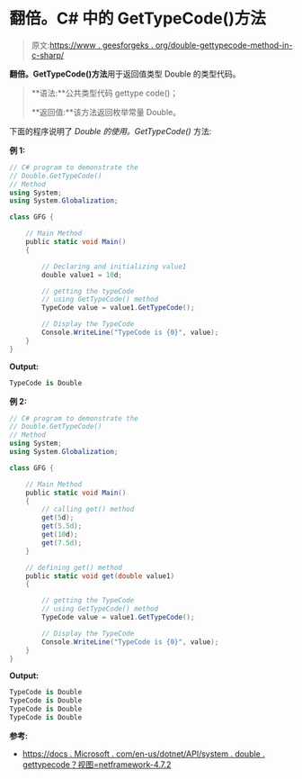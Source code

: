 # 翻倍。C# 中的 GetTypeCode()方法

> 原文:[https://www . geesforgeks . org/double-gettypecode-method-in-c-sharp/](https://www.geeksforgeeks.org/double-gettypecode-method-in-c-sharp/)

**翻倍。GetTypeCode()方法**用于返回值类型 Double 的类型代码。

> **语法:**公共类型代码 gettype code()；
> 
> **返回值:**该方法返回枚举常量 Double。

下面的程序说明了 *Double 的使用。GetTypeCode()* 方法:

**例 1:**

```cs
// C# program to demonstrate the
// Double.GetTypeCode()
// Method
using System;
using System.Globalization;

class GFG {

    // Main Method
    public static void Main()
    {

        // Declaring and initializing value1
        double value1 = 10d;

        // getting the typeCode
        // using GetTypeCode() method
        TypeCode value = value1.GetTypeCode();

        // Display the TypeCode
        Console.WriteLine("TypeCode is {0}", value);
    }
}
```

**Output:**

```cs
TypeCode is Double

```

**例 2:**

```cs
// C# program to demonstrate the
// Double.GetTypeCode()
// Method
using System;
using System.Globalization;

class GFG {

    // Main Method
    public static void Main()
    {
        // calling get() method
        get(5d);
        get(5.5d);
        get(10d);
        get(7.5d);
    }

    // defining get() method
    public static void get(double value1)
    {

        // getting the TypeCode
        // using GetTypeCode() method
        TypeCode value = value1.GetTypeCode();

        // Display the TypeCode
        Console.WriteLine("TypeCode is {0}", value);
    }
}
```

**Output:**

```cs
TypeCode is Double
TypeCode is Double
TypeCode is Double
TypeCode is Double

```

**参考:**

*   [https://docs . Microsoft . com/en-us/dotnet/API/system . double . gettypecode？视图=netframework-4.7.2](https://docs.microsoft.com/en-us/dotnet/api/system.double.gettypecode?view=netframework-4.7.2)